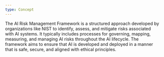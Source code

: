 ```yaml
---
type: Concept
---
```


The AI Risk Management Framework is a structured approach developed by organizations like NIST to identify, assess, and mitigate risks associated with AI systems. It typically includes processes for governing, mapping, measuring, and managing AI risks throughout the AI lifecycle. The framework aims to ensure that AI is developed and deployed in a manner that is safe, secure, and aligned with ethical principles.